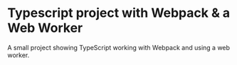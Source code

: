 # Typescript project with Webpack & a Web Worker

A small project showing TypeScript working with Webpack and using a web worker.
